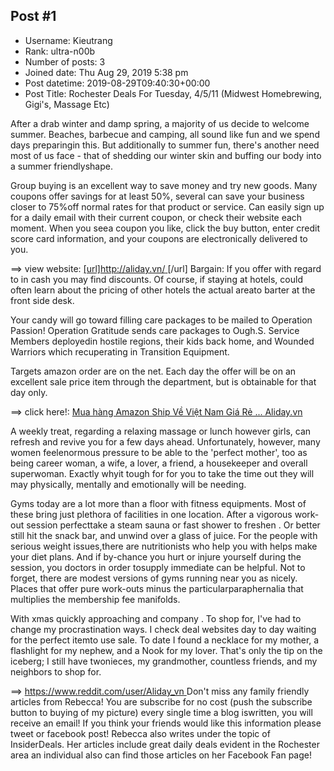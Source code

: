 ## Post #1
- Username: Kieutrang
- Rank: ultra-n00b
- Number of posts: 3
- Joined date: Thu Aug 29, 2019 5:38 pm
- Post datetime: 2019-08-29T09:40:30+00:00
- Post Title: Rochester Deals For Tuesday, 4/5/11 (Midwest Homebrewing, Gigi's, Massage Etc)

After a drab winter and damp spring, a majority of us decide to welcome summer. Beaches, barbecue and camping, all sound like fun and we spend days preparingin this. But additionally to summer fun, there's another need most of us face - that of shedding our winter skin and buffing our body into a summer friendlyshape.



Group buying is an excellent way to save money and try new goods. Many coupons offer savings for at least 50%, several can save your business closer to 75%off normal rates for that product or service. Can easily sign up for a daily email with their current coupon, or check their website each moment. When you seea coupon you like, click the buy button, enter credit score card information, and your coupons are electronically delivered to you.

==> view website: [[url]http://aliday.vn/
](%5Burl%5Dhttp%3A//aliday.vn/)[/url]
Bargain: If you offer with regard to in cash you may find discounts. Of course, if staying at hotels, could often learn about the pricing of other hotels the actual areato barter at the front side desk.



Your candy will go toward filling care packages to be mailed to Operation Passion! Operation Gratitude sends care packages to Ough.S. Service Members deployedin hostile regions, their kids back home, and Wounded Warriors which recuperating in Transition Equipment.



Targets amazon order are on the net. Each day the offer will be on an excellent sale price item through the department, but is obtainable for that day only.

==> click here!: [Mua hàng Amazon Ship Về Việt Nam Giá Rẻ ...  Aliday.vn](Mua%20h%C3%A0ng%20Amazon%20Ship%20V%E1%BB%81%20Vi%E1%BB%87t%20Nam%20Gi%C3%A1%20R%E1%BA%BB,%20Uy%20T%C3%ADn%20T%E1%BA%A1i%20Aliday.vn)

A weekly treat, regarding a relaxing massage or lunch however girls, can refresh and revive you for a few days ahead. Unfortunately, however, many women feelenormous pressure to be able to the 'perfect mother', too as being career woman, a wife, a lover, a friend, a housekeeper and overall superwoman. Exactly whyit tough for for you to take the time out they will may physically, mentally and emotionally will be needing.



Gyms today are a lot more than a floor with fitness equipments. Most of these bring just plethora of facilities in one location. After a vigorous work-out session perfecttake a steam sauna or fast shower to freshen . Or better still hit the snack bar, and unwind over a glass of juice. For the people with serious weight issues,there are nutritionists who help you with helps make your diet plans. And if by-chance you hurt or injure yourself during the session, you doctors in order tosupply immediate can be helpful. Not to forget, there are modest versions of gyms running near you as nicely. Places that offer pure work-outs minus the particularparaphernalia that multiplies the membership fee manifolds.



With xmas quickly approaching and company . To shop for, I've had to change my procrastination ways. I check deal websites day to day waiting for the perfect itemto use sale. To date I found a necklace for my mother, a flashlight for my nephew, and a Nook for my lover. That's only the tip on the iceberg; I still have twonieces, my grandmother, countless friends, and my neighbors to shop for.

==> [https://www.reddit.com/user/Aliday_vn
](https://www.reddit.com/user/Aliday_vn)
Don't miss any family friendly articles from Rebecca! You are subscribe for no cost (push the subscribe button to buying of my picture) every single time a blog iswritten, you will receive an email! If you think your friends would like this information please tweet or facebook post! Rebecca also writes under the topic of InsiderDeals. Her articles include great daily deals evident in the Rochester area an individual also can find those articles on her Facebook Fan page!
